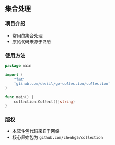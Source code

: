 ## 集合处理


### 项目介绍

*  常用的集合处理
*  原始代码来源于网络


### 使用方法

~~~go
package main

import (
    "fmt"
    "github.com/deatil/go-collection/collection"
)

func main() {
    collection.Collect([]string)
}

~~~


### 版权

*  本软件包代码来自于网络
*  核心原始包为 `github.com/chenhg5/collection`

